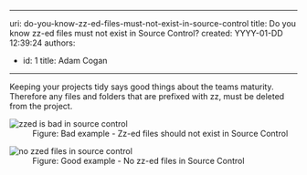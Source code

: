 

---
uri: do-you-know-zz-ed-files-must-not-exist-in-source-control
title: Do you know zz-ed files must not exist in Source Control?
created: YYYY-01-DD 12:39:24
authors:
  - id: 1
    title: Adam Cogan
---




<span class='intro'> <p>Keeping your projects tidy says good things about the teams maturity. Therefore any files and folders that are prefixed with zz, must be deleted from the project.</p> </span>

<dl class="badImage"><dt> 
      <img alt="zzed is bad in source control" src="/PublishingImages/zzed-bad.jpg" /> 
   </dt><dd>Figure&#58; Bad example - Zz-ed files should not exist in Source Control</dd></dl>
<dl class="goodImage"><dt>
      <img alt="no zzed files in source control" src="/PublishingImages/zzed-good.jpg" />
   </dt><dd>Figure&#58; Good example - No zz-ed files in Source Control</dd></dl>


